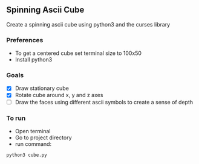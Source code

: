 ## Spinning Ascii Cube
Create a spinning ascii cube using python3 and the curses library

### Preferences
- To get a centered cube set terminal size to 100x50
- Install python3

### Goals
- [x] Draw stationary cube
- [x] Rotate cube around x, y and z axes
- [ ] Draw the faces using different ascii symbols to create a sense of depth

### To run
- Open terminal
- Go to project directory
- run command:
```sh
python3 cube.py
```
